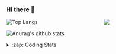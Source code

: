 ### Hi there 👋

<!--
**tao8687/tao8687** is a ✨ _special_ ✨ repository because its `README.md` (this file) appears on your GitHub profile.

Here are some ideas to get you started:

- 🔭 I’m currently working on ...
- 🌱 I’m currently learning ...
- 👯 I’m looking to collaborate on ...
- 🤔 I’m looking for help with ...
- 💬 Ask me about ...
- 📫 How to reach me: ...
- 😄 Pronouns: ...
- ⚡ Fun fact: ...
-->

<img align='right' src="https://media.giphy.com/media/M9gbBd9nbDrOTu1Mqx/giphy.gif" width="240">

  
![Top Langs](https://github-readme-stats.vercel.app/api/top-langs/?username=tao8687&layout=compact&title_color=23238E&text_color=A67D3D)

![Anurag's github stats](https://github-readme-stats.vercel.app/api?username=tao8687&show_icons=true&&text_color=A67D3D&title_color=23238E&show_icons=false&count_private=true&hide=stars)

<details>
  <summary>:zap: Coding Stats</summary>
  <br>
    
<!--START_SECTION:waka-->
![Code Time](http://img.shields.io/badge/Code%20Time-1%2C713%20hrs%2014%20mins-blue)

![Profile Views](http://img.shields.io/badge/Profile%20Views-1-blue)

**🐱 My GitHub Data** 

> 📦 1.5 MB Used in GitHub's Storage 
 > 
> 🏆 331 Contributions in the Year 2024
 > 
> 🚫 Not Opted to Hire
 > 
> 📜 60 Public Repositories 
 > 
> 🔑 25 Private Repositories 
 > 
**I'm an Early 🐤** 

```text
🌞 Morning                1550 commits        ██████████████████████░░░   87.92 % 
🌆 Daytime                90 commits          █░░░░░░░░░░░░░░░░░░░░░░░░   05.10 % 
🌃 Evening                119 commits         ██░░░░░░░░░░░░░░░░░░░░░░░   06.75 % 
🌙 Night                  4 commits           ░░░░░░░░░░░░░░░░░░░░░░░░░   00.23 % 
```
📅 **I'm Most Productive on Wednesday** 

```text
Monday                   254 commits         ████░░░░░░░░░░░░░░░░░░░░░   14.41 % 
Tuesday                  240 commits         ███░░░░░░░░░░░░░░░░░░░░░░   13.61 % 
Wednesday                310 commits         ████░░░░░░░░░░░░░░░░░░░░░   17.58 % 
Thursday                 233 commits         ███░░░░░░░░░░░░░░░░░░░░░░   13.22 % 
Friday                   249 commits         ████░░░░░░░░░░░░░░░░░░░░░   14.12 % 
Saturday                 243 commits         ███░░░░░░░░░░░░░░░░░░░░░░   13.78 % 
Sunday                   234 commits         ███░░░░░░░░░░░░░░░░░░░░░░   13.27 % 
```


📊 **This Week I Spent My Time On** 

```text
🕑︎ Time Zone: Asia/Shanghai

💬 Programming Languages: 
C++                      3 hrs 28 mins       █████████░░░░░░░░░░░░░░░░   37.13 % 
Python                   2 hrs 12 mins       ██████░░░░░░░░░░░░░░░░░░░   23.53 % 
Other                    59 mins             ███░░░░░░░░░░░░░░░░░░░░░░   10.53 % 
CMake                    57 mins             ███░░░░░░░░░░░░░░░░░░░░░░   10.27 % 
Objective-C              40 mins             ██░░░░░░░░░░░░░░░░░░░░░░░   07.21 % 

🔥 Editors: 
VS Code                  9 hrs 21 mins       █████████████████████████   100.00 % 

🐱‍💻 Projects: 
lidar_IMU_calib          3 hrs 53 mins       ██████████░░░░░░░░░░░░░░░   41.60 % 
Unknown Project          1 hr 50 mins        █████░░░░░░░░░░░░░░░░░░░░   19.60 % 
autox                    1 hr 25 mins        ████░░░░░░░░░░░░░░░░░░░░░   15.30 % 
ndt_localizer            32 mins             █░░░░░░░░░░░░░░░░░░░░░░░░   05.82 % 
tools_ws                 24 mins             █░░░░░░░░░░░░░░░░░░░░░░░░   04.29 % 

💻 Operating System: 
Linux                    9 hrs 21 mins       █████████████████████████   100.00 % 
```

**I Mostly Code in C++** 

```text
C++                      11 repos            ████████░░░░░░░░░░░░░░░░░   31.43 % 
Python                   10 repos            ███████░░░░░░░░░░░░░░░░░░   28.57 % 
JavaScript               2 repos             █░░░░░░░░░░░░░░░░░░░░░░░░   05.71 % 
Batchfile                1 repo              █░░░░░░░░░░░░░░░░░░░░░░░░   02.86 % 
HTML                     1 repo              █░░░░░░░░░░░░░░░░░░░░░░░░   02.86 % 
```



**Timeline**

![Lines of Code chart](https://raw.githubusercontent.com/tao8687/tao8687/master/assets/bar_graph.png)


 Last Updated on 06/11/2024 01:38:07 UTC
<!--END_SECTION:waka-->
</details>
